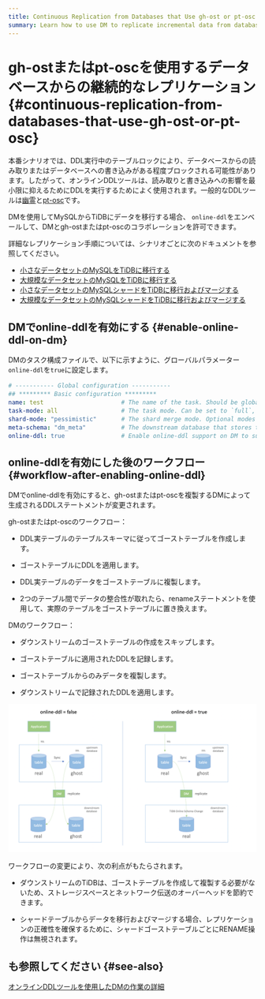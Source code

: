 ```yaml
---
title: Continuous Replication from Databases that Use gh-ost or pt-osc
summary: Learn how to use DM to replicate incremental data from databases that use online DDL tools gh-ost or pt-osc
---
```


# gh-ostまたはpt-oscを使用するデータベースからの継続的なレプリケーション {#continuous-replication-from-databases-that-use-gh-ost-or-pt-osc}

本番シナリオでは、DDL実行中のテーブルロックにより、データベースからの読み取りまたはデータベースへの書き込みがある程度ブロックされる可能性があります。したがって、オンラインDDLツールは、読み取りと書き込みへの影響を最小限に抑えるためにDDLを実行するためによく使用されます。一般的なDDLツールは[幽霊](https://github.com/github/gh-ost)と[pt-osc](https://www.percona.com/doc/percona-toolkit/3.0/pt-online-schema-change.html)です。

DMを使用してMySQLからTiDBにデータを移行する場合、 `online-ddl`をエンベールして、DMとgh-ostまたはpt-oscのコラボレーションを許可できます。

詳細なレプリケーション手順については、シナリオごとに次のドキュメントを参照してください。

-   [小さなデータセットのMySQLをTiDBに移行する](/migrate-small-mysql-to-tidb.md)
-   [大規模なデータセットのMySQLをTiDBに移行する](/migrate-large-mysql-to-tidb.md)
-   [小さなデータセットのMySQLシャードをTiDBに移行およびマージする](/migrate-small-mysql-shards-to-tidb.md)
-   [大規模なデータセットのMySQLシャードをTiDBに移行およびマージする](/migrate-large-mysql-shards-to-tidb.md)

## DMでonline-ddlを有効にする {#enable-online-ddl-on-dm}

DMのタスク構成ファイルで、以下に示すように、グローバルパラメーター`online-ddl`を`true`に設定します。

```yaml
# ----------- Global configuration -----------
## ********* Basic configuration *********
name: test                      # The name of the task. Should be globally unique.
task-mode: all                  # The task mode. Can be set to `full`, `incremental`, or `all`.
shard-mode: "pessimistic"       # The shard merge mode. Optional modes are `pessimistic` and `optimistic`. The `pessimistic` mode is used by default. After understanding the principles and restrictions of the "optimistic" mode, you can set it to the "optimistic" mode.
meta-schema: "dm_meta"          # The downstream database that stores the `meta` information.
online-ddl: true                # Enable online-ddl support on DM to support automatic processing of "gh-ost" and "pt-osc" for the upstream database.
```

## online-ddlを有効にした後のワークフロー {#workflow-after-enabling-online-ddl}

DMでonline-ddlを有効にすると、gh-ostまたはpt-oscを複製するDMによって生成されるDDLステートメントが変更されます。

gh-ostまたはpt-oscのワークフロー：

-   DDL実テーブルのテーブルスキーマに従ってゴーストテーブルを作成します。

-   ゴーストテーブルにDDLを適用します。

-   DDL実テーブルのデータをゴーストテーブルに複製します。

-   2つのテーブル間でデータの整合性が取れたら、renameステートメントを使用して、実際のテーブルをゴーストテーブルに置き換えます。

DMのワークフロー：

-   ダウンストリームのゴーストテーブルの作成をスキップします。

-   ゴーストテーブルに適用されたDDLを記録します。

-   ゴーストテーブルからのみデータを複製します。

-   ダウンストリームで記録されたDDLを適用します。

![dm-online-ddl](/media/dm/dm-online-ddl.png)

ワークフローの変更により、次の利点がもたらされます。

-   ダウンストリームのTiDBは、ゴーストテーブルを作成して複製する必要がないため、ストレージスペースとネットワーク伝送のオーバーヘッドを節約できます。

-   シャードテーブルからデータを移行およびマージする場合、レプリケーションの正確性を確保するために、シャードゴーストテーブルごとにRENAME操作は無視されます。

## も参照してください {#see-also}

[オンラインDDLツールを使用したDMの作業の詳細](/dm/feature-online-ddl.md#working-details-for-dm-with-online-ddl-tools)
